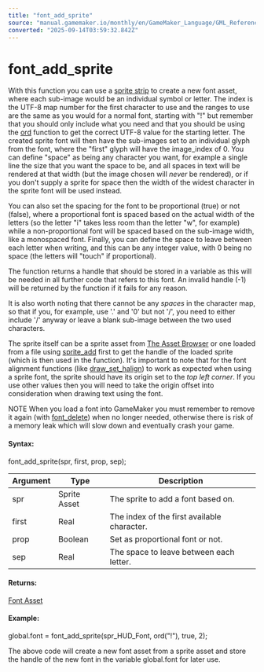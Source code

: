 ```yaml
---
title: "font_add_sprite"
source: "manual.gamemaker.io/monthly/en/GameMaker_Language/GML_Reference/Asset_Management/Fonts/font_add_sprite.htm"
converted: "2025-09-14T03:59:32.842Z"
---
```


# font\_add\_sprite

With this function you can use a [sprite strip](../../../../The_Asset_Editors/Sprite_Properties/Sprite_Strips.md) to create a new font asset, where each sub-image would be an individual symbol or letter. The index is the UTF-8 map number for the first character to use and the ranges to use are the same as you would for a normal font, starting with "!" but remember that you should only include what you need and that you should be using the [ord](../../Strings/ord.md) function to get the correct UTF-8 value for the starting letter. The created sprite font will then have the sub-images set to an individual glyph from the font, where the "first" glyph will have the image\_index of 0. You can define "space" as being any character you want, for example a single line the size that you want the space to be, and all spaces in text will be rendered at that width (but the image chosen will _never_ be rendered), or if you don't supply a sprite for space then the width of the widest character in the sprite font will be used instead.

You can also set the spacing for the font to be proportional (true) or not (false), where a proportional font is spaced based on the actual width of the letters (so the letter "i" takes less room than the letter "w", for example) while a non-proportional font will be spaced based on the sub-image width, like a monospaced font. Finally, you can define the space to leave between each letter when writing, and this can be any integer value, with 0 being no space (the letters will "touch" if proportional).

The function returns a handle that should be stored in a variable as this will be needed in all further code that refers to this font. An invalid handle (-1) will be returned by the function if it fails for any reason.

It is also worth noting that there cannot be any _spaces_ in the character map, so that if you, for example, use '.' and '0' but not '/', you need to either include '/' anyway or leave a blank sub-image between the two used characters.

The sprite itself can be a sprite asset from [The Asset Browser](../../../../Introduction/The_Asset_Browser.md) or one loaded from a file using [sprite\_add](../Sprites/Sprite_Manipulation/sprite_add.md) first to get the handle of the loaded sprite (which is then used in the function). It's important to note that for the font alignment functions (like [draw\_set\_halign](../../Drawing/Text/draw_set_halign.md)) to work as expected when using a sprite font, the sprite should have its origin set to the _top left corner_. If you use other values then you will need to take the origin offset into consideration when drawing text using the font.

NOTE When you load a font into GameMaker you must remember to remove it again (with [font\_delete](font_delete.md)) when no longer needed, otherwise there is risk of a memory leak which will slow down and eventually crash your game.

#### Syntax:

font\_add\_sprite(spr, first, prop, sep);

| Argument | Type | Description |
| --- | --- | --- |
| spr | Sprite Asset | The sprite to add a font based on. |
| first | Real | The index of the first available character. |
| prop | Boolean | Set as proportional font or not. |
| sep | Real | The space to leave between each letter. |

#### Returns:

[Font Asset](../../../../The_Asset_Editors/Fonts.md)

#### Example:

global.font = font\_add\_sprite(spr\_HUD\_Font, ord("!"), true, 2);

The above code will create a new font asset from a sprite asset and store the handle of the new font in the variable global.font for later use.